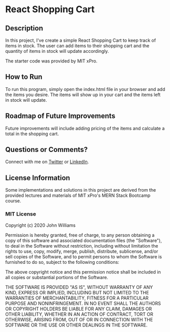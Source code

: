 # React Shopping Cart

## Description

In this project, I've create a simple React Shopping Cart to keep track of items in stock. The user can add items to their shopping cart and the quantity of items in stock will update accordingly.

The starter code was provided by MIT xPro.

## How to Run

To run this program, simply open the index.html file in your browser and add the items you desire. The items will show up in your cart and the items left in stock will update.

## Roadmap of Future Improvements

Future improvements will include adding pricing of the items and calculate a total in the shopping cart.

## Questions or Comments?

Connect with me on [Twitter](https://twitter.com/kristinedugan) or [LinkedIn](https://linkedin.com/in/kristinedugan).

## License Information

Some implementations and solutions in this project are derived from the provided lectures and materials of MIT xPro's MERN Stack Bootcamp course.

### MIT License

Copyright (c) 2020 John Williams

Permission is hereby granted, free of charge, to any person obtaining a copy of this software and associated documentation files (the "Software"), to deal in the Software without restriction, including without limitation the rights to use, copy, modify, merge, publish, distribute, sublicense, and/or sell copies of the Software, and to permit persons to whom the Software is furnished to do so, subject to the following conditions:

The above copyright notice and this permission notice shall be included in all copies or substantial portions of the Software.

THE SOFTWARE IS PROVIDED "AS IS", WITHOUT WARRANTY OF ANY KIND, EXPRESS OR IMPLIED, INCLUDING BUT NOT LIMITED TO THE WARRANTIES OF MERCHANTABILITY, FITNESS FOR A PARTICULAR PURPOSE AND NONINFRINGEMENT. IN NO EVENT SHALL THE AUTHORS OR COPYRIGHT HOLDERS BE LIABLE FOR ANY CLAIM, DAMAGES OR OTHER LIABILITY, WHETHER IN AN ACTION OF CONTRACT, TORT OR OTHERWISE, ARISING FROM, OUT OF OR IN CONNECTION WITH THE SOFTWARE OR THE USE OR OTHER DEALINGS IN THE SOFTWARE.
